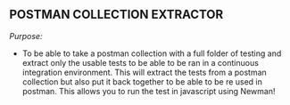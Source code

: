 ## POSTMAN COLLECTION EXTRACTOR

*_Purpose:_* 
- To be able to take a postman collection with a full folder of testing and extract only the usable tests to be able to be ran in a continuous integration environment. This will extract the tests from a postman collection but also put it back together to be able to be re used in postman. This allows you to run the test in javascript using Newman!

